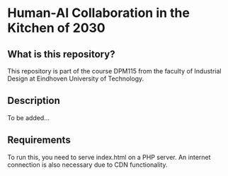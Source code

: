 # Human-AI Collaboration in the Kitchen of 2030
 
## What is this repository?
This repository is part of the course DPM115 from the faculty of Industrial Design at Eindhoven University of Technology.

## Description
To be added...

## Requirements
To run this, you need to serve index.html on a PHP server. An internet connection is also necessary due to CDN functionality.
